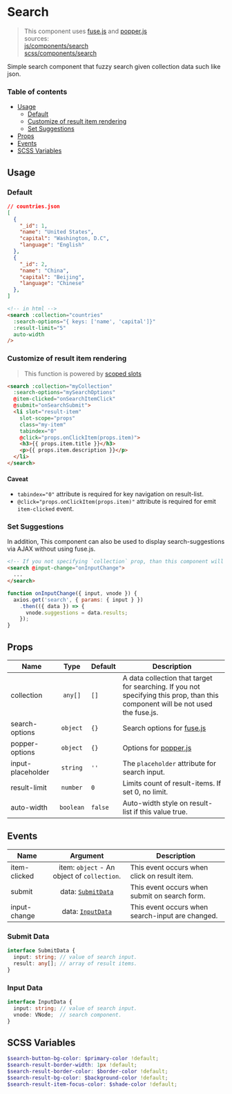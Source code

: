 # Search

> This component uses [fuse.js](https://github.com/krisk/fuse) and [popper.js](https://github.com/FezVrasta/popper.js/)  
> sources:  
[js/components/search](https://github.com/archco/moss-ui/blob/master/src/js/components/search.vue)  
[scss/components/search](https://github.com/archco/moss-ui/blob/master/src/scss/components/_search.scss)

Simple search component that fuzzy search given collection data such like json.

### Table of contents

- [Usage](#usage)
  - [Default](#default)
  - [Customize of result item rendering](#customize-of-result-item-rendering)
  - [Set Suggestions](#set-suggestions)
- [Props](#props)
- [Events](#events)
- [SCSS Variables](#scss-variables)

## Usage

### Default

``` json
// countries.json
[
  {
    "_id": 1,
    "name": "United States",
    "capital": "Washington, D.C",
    "language": "English"
  },
  {
    "_id": 2,
    "name": "China",
    "capital": "Beijing",
    "language": "Chinese"
  },
]
```

``` html
<!-- in html -->
<search :collection="countries"
  :search-options="{ keys: ['name', 'capital']}"
  :result-limit="5"
  auto-width
/>
```

### Customize of result item rendering

> This function is powered by [scoped slots](https://vuejs.org/v2/guide/components.html#Scoped-Slots)

``` html
<search :collection="myCollection"
  :search-options="mySearchOptions"
  @item-clicked="onSearchItemClick"
  @submit="onSearchSubmit">
  <li slot="result-item"
    slot-scope="props"
    class="my-item"
    tabindex="0"
    @click="props.onClickItem(props.item)">
    <h3>{{ props.item.title }}</h3>
    <p>{{ props.item.description }}</p>
  </li>
</search>
```

#### Caveat

- `tabindex="0"` attribute is required for key navigation on result-list.
- `@click="props.onClickItem(props.item)"` attribute is required for emit `item-clicked` event.

### Set Suggestions

In addition, This component can also be used to display search-suggestions via AJAX without using fuse.js.

``` html
<!-- If you not specifying `collection` prop, than this component will be not used the fuse.js. -->
<search @input-change="onInputChange">
  ...
</search>
```

``` js
function onInputChange({ input, vnode }) {
  axios.get('search', { params: { input } })
    .then(({ data }) => {
      vnode.suggestions = data.results;
    });
}
```

## Props

| Name | Type | Default | Description |
| ---- |:----:| ------- | ----------- |
| collection | `any[]` | `[]` | A data collection that target for searching. If you not specifying this prop, than this component will be not used the fuse.js. |
| search-options | `object` | `{}` | Search options for [fuse.js](http://fusejs.io/#live-demo) |
| popper-options | `object` | `{}` | Options for [popper.js](https://github.com/FezVrasta/popper.js/blob/master/docs/_includes/popper-documentation.md#Popper.Defaults) |
| input-placeholder | `string` | `''` | The `placeholder` attribute for search input. |
| result-limit | `number` | `0` | Limits count of result-items. If set 0, no limit. |
| auto-width | `boolean` | `false` | Auto-width style on result-list if this value true. |

## Events

| Name | Argument | Description |
| ---- |:--------:| ----------- |
| item-clicked | item: `object` - An object of `collection`. | This event occurs when click on result item. |
| submit | data: [`SubmitData`](#submit-data) | This event occurs when submit on search form. |
| input-change | data: [`InputData`](#input-data) | This event occurs when search-input are changed. |

### Submit Data

``` ts
interface SubmitData {
  input: string; // value of search input.
  result: any[]; // array of result items.
}
```

### Input Data

``` ts
interface InputData {
  input: string; // value of search input.
  vnode: VNode;  // search component.
}
```

## SCSS Variables

``` scss
$search-button-bg-color: $primary-color !default;
$search-result-border-width: 1px !default;
$search-result-border-color: $border-color !default;
$search-result-bg-color: $background-color !default;
$search-result-item-focus-color: $shade-color !default;
```
